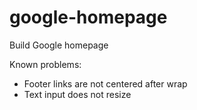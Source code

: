 # google-homepage

Build Google homepage

Known problems:
- Footer links are not centered after wrap
- Text input does not resize
